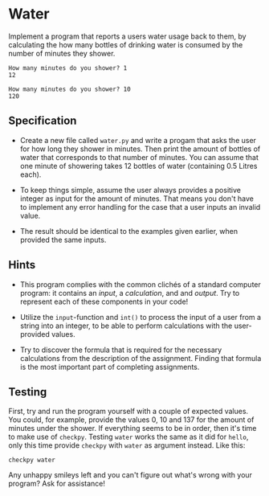 # Water

Implement a program that reports a users water usage back to them, by calculating the how many bottles of drinking water is consumed by the number of minutes they shower.

	How many minutes do you shower? 1
	12

	How many minutes do you shower? 10
	120

## Specification

* Create a new file called `water.py` and write a progam that asks the user for how long they shower in minutes. Then print the amount of bottles of water that corresponds to that number of minutes. You can assume that one minute of showering takes 12 bottles of water (containing 0.5 Litres each).

* To keep things simple, assume the user always provides a positive integer as input for the amount of minutes. That means you don't have to implement any error handling for the case that a user inputs an invalid value. 

* The result should be identical to the examples given earlier, when provided the same inputs.

## Hints

* This program complies with the common clichés of a standard computer program: it contains an *input*, a *calculation*, and and *output*. Try to represent each of these components in your code!

* Utilize the `input`-function and `int()` to process the input of a user from a string into an integer, to be able to perform calculations with the user-provided values.

* Try to discover the formula that is required for the necessary calculations from the description of the assignment. Finding that formula is the most important part of completing assignments.

## Testing

First, try and run the program yourself with a couple of expected values. You could, for example, provide the values 0, 10 and 137 for the amount of minutes under the shower. If everything seems to be in order, then it's time to make use of `checkpy`. Testing `water` works the same as it did for `hello`, only this time provide `checkpy` with `water` as argument instead. Like this:

	checkpy water

Any unhappy smileys left and you can't figure out what's wrong with your program? Ask for assistance!

